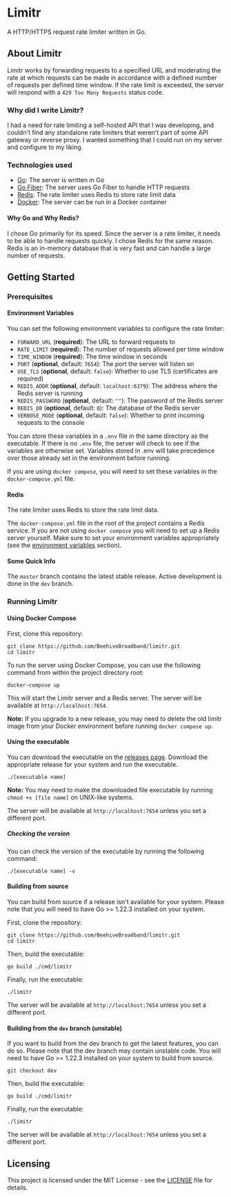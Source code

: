 # Limitr

A HTTP/HTTPS request rate limiter written in Go.

## About Limitr

Limitr works by forwarding requests to a specified URL and moderating the rate at which requests can be made in
accordance with a defined number of requests per defined time window. If the rate limit is exceeded, the server will 
respond with a `429 Too Many Requests` status code.

### Why did I write Limitr?

I had a need for rate limiting a self-hosted API that I was developing, and couldn't find any standalone rate limiters
that weren't part of some API gateway or reverse proxy. I wanted something that I could run on my server and configure 
to my liking.

### Technologies used

- [Go](https://golang.org/): The server is written in Go
- [Go Fiber](https://gofiber.io/): The server uses Go Fiber to handle HTTP requests
- [Redis](https://redis.io/): The rate limiter uses Redis to store rate limit data
- [Docker](https://www.docker.com/): The server can be run in a Docker container

#### Why Go and Why Redis?

I chose Go primarily for its speed. Since the server is a rate limiter, it needs to be able to handle requests quickly.
I chose Redis for the same reason. Redis is an in-memory database that is very fast and can handle a large number of
requests.

## Getting Started

### Prerequisites

#### Environment Variables

You can set the following environment variables to configure the rate limiter:

- `FORWARD_URL` (**required**): The URL to forward requests to
- `RATE_LIMIT` (**required**): The number of requests allowed per time window
- `TIME_WINDOW` (**required**): The time window in seconds
- `PORT` (**optional**, default: `7654`): The port the server will listen on
- `USE_TLS` (**optional**, default: `false`): Whether to use TLS (certificates are required)
- `REDIS_ADDR` (**optional**, default: `localhost:6379`): The address where the Redis server is running
- `REDIS_PASSWORD` (**optional**, default: `""`): The password of the Redis server
- `REDIS_DB` (**optional**, default: `0`): The database of the Redis server
- `VERBOSE_MODE` (**optional**, default: `false`): Whether to print incoming requests to the console

You can store these variables in a `.env` file in the same directory as the executable. If there is no `.env` file, the
server will check to see if the variables are otherwise set. Variables stored in .env will take precedence over those
already set in the environment before running.

If you are using `docker compose`, you will need to set these variables in the `docker-compose.yml` file.

#### Redis

The rate limiter uses Redis to store the rate limit data.

The `docker-compose.yml` file in the root of the project contains a Redis service. If you are not using `docker compose`
you will need to set up a Redis server yourself. Make sure to set your environment variables appropriately (see the
[environment variables](#environment-variables) section).

#### Some Quick Info

The `master` branch contains the latest stable release. Active development is done in the `dev` branch.

### Running Limitr

#### Using Docker Compose

First, clone this repository:

```shell
git clone https://github.com/BeehiveBroadband/limitr.git
cd limitr
```

To run the server using Docker Compose, you can use the following command from within the project directory root:

```shell
docker-compose up
```

This will start the Limitr server and a Redis server. The server will be available at `http://localhost:7654`.

**Note:** If you upgrade to a new release, you may need to delete the old limitr image from your Docker environment
before running `docker compose up`.

#### Using the executable

You can download the executable on the [releases page](https://github.com/BeehiveBroadband/limitr/releases). Download
the appropriate release for your system and run the executable.

```shell
./[executable name]
```

**Note:** You may need to make the downloaded file executable by running `chmod +x [file name]` on UNIX-like systems.

The server will be available at `http://localhost:7654` unless you set a different port.

##### Checking the version

You can check the version of the executable by running the following command:

```shell
./[executable name] -v
```

#### Building from source

You can build from source if a release isn't available for your system. Please note that you will need to have Go >=
1.22.3 installed on your system.

First, clone the repository:

```shell
git clone https://github.com/BeehiveBroadband/limitr.git
cd limitr
```

Then, build the executable:

```shell
go build ./cmd/limitr
```

Finally, run the executable:

```shell
./limitr
```

The server will be available at `http://localhost:7654` unless you set a different port.

#### Building from the `dev` branch (unstable)

If you want to build from the dev branch to get the latest features, you can do so. Please note that the dev branch may
contain unstable code. You will need to have Go >= 1.22.3 installed on your system to build from source.

```shell
git checkout dev
```

Then, build the executable:

```shell
go build ./cmd/limitr
```

Finally, run the executable:

```shell
./limitr
```

The server will be available at `http://localhost:7654` unless you set a different port.

## Licensing

This project is licensed under the MIT License - see the [LICENSE](LICENSE) file for details.

